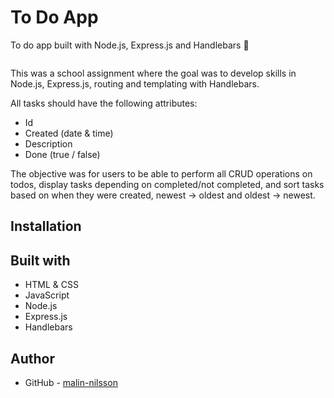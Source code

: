 # To Do App
To do app built with Node.js, Express.js and Handlebars 📝

![]()

This was a school assignment where the goal was to develop skills in Node.js, Express.js, routing and templating with Handlebars.

All tasks should have the following attributes:
- Id
- Created (date & time) 
- Description
- Done (true / false)

The objective was for users to be able to perform all CRUD operations on todos, display tasks depending on completed/not completed, and sort tasks based on when they were created, newest → oldest and oldest → newest.

## Installation

## Built with
- HTML & CSS
- JavaScript
- Node.js
- Express.js
- Handlebars

## Author
- GitHub - [malin-nilsson](https://github.com/malin-nilsson)
